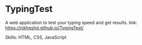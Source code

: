 # TypingTest

A web application to test your typing speed and get results.
link: https://nikheshd.github.io/TypingTest/

Skills: HTML, CSS, JavaScript
